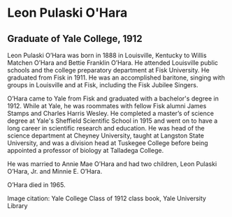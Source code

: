 # Leon Pulaski O'Hara
## Graduate of Yale College, 1912
Leon Pulaski O’Hara was born in 1888 in Louisville, Kentucky to Willis Matchen O’Hara and Bettie Franklin O’Hara. He attended Louisville public schools and the college preparatory department at Fisk University. He graduated from Fisk in 1911. He was an accomplished baritone, singing with groups in Louisville and at Fisk, including the Fisk Jubilee Singers. 

O’Hara came to Yale from Fisk and graduated with a bachelor's degree in 1912. While at Yale, he was roommates with fellow Fisk alumni James Stamps and Charles Harris Wesley. He completed a master’s of science degree at Yale's Sheffield Scientific School in 1915  and went on to have a long career in scientific research and education. He was head of the science department at Cheyney University, taught at Langston State University, and was a division head at Tuskegee College before being appointed a professor of biology at Talladega College.

He was married to Annie Mae O’Hara and had two children, Leon Pulaski O’Hara, Jr. and Minnie E. O’Hara.

O’Hara died in 1965.

Image citation: Yale College Class of 1912 class book, Yale University Library
